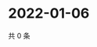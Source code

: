 # 2022-01-06

共 0 条

<!-- BEGIN WEIBO -->
<!-- 最后更新时间 Thu Jan 06 2022 06:16:48 GMT+0800 (China Standard Time) -->

<!-- END WEIBO -->
